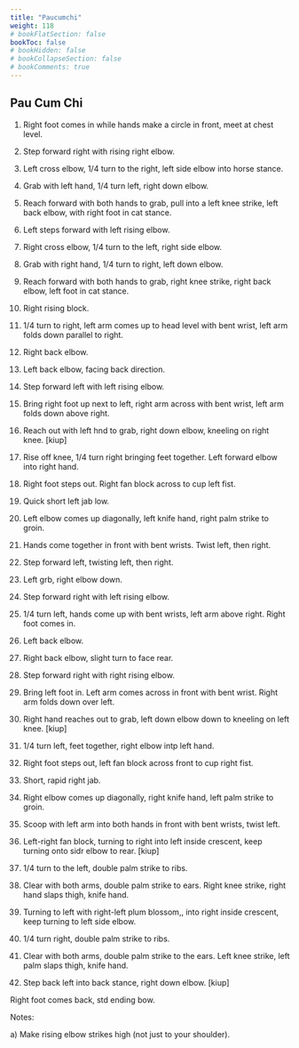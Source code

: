 ```yaml
---
title: "Paucumchi"
weight: 118
# bookFlatSection: false
bookToc: false
# bookHidden: false
# bookCollapseSection: false
# bookComments: true
---
```

## Pau Cum Chi

1.  Right foot comes in while hands make a circle in
front, meet at chest level.

2.  Step forward right with rising right elbow.

3.  Left cross elbow, 1/4 turn to the right, left
side elbow into horse stance.

4.  Grab with left hand, 1/4 turn left, right down
elbow. 

5.  Reach forward with both hands to grab, pull into
a left knee strike, left back elbow, with right foot
in cat stance.

6.  Left steps forward with left rising elbow.

7.  Right cross elbow, 1/4 turn to the left, right 
side elbow.

8.  Grab with right hand, 1/4 turn to right, left down elbow.

9.  Reach forward with both hands to grab, right knee
strike, right back elbow, left foot in cat stance.

10. Right rising block.

11. 1/4 turn to right, left arm comes up to head level with 
bent wrist, left arm folds down parallel to right.

12. Right back elbow. 

13. Left back elbow, facing back direction.

14. Step forward left with left rising elbow.

15. Bring right foot up next to left, right arm across
with bent wrist, left arm folds down above right. 

16. Reach out with left hnd to grab, right down elbow, 
kneeling on right knee. [kiup]

17. Rise off knee, 1/4 turn right bringing feet together.
Left forward elbow into right hand.   

18. Right foot steps out. Right fan block across to 
cup left fist.

19. Quick short left jab low.

20. Left elbow comes up diagonally, left knife hand,
right palm strike to groin.

21.  Hands come together in front with bent wrists. Twist 
left, then right.

22. Step forward left, twisting left, then right.  

23. Left grb, right elbow down.

24. Step forward right with left rising elbow.

25. 1/4 turn left, hands come up with bent wrists,
left arm above right. Right foot comes in.

26. Left back elbow.

27. Right back elbow, slight turn to face rear.

28. Step forward right with right rising elbow.

29. Bring left foot in. Left arm comes across in front 
with bent wrist. Right arm folds down over left.

30. Right hand reaches out to grab, left down 
elbow down to kneeling on left knee. [kiup]

31. 1/4 turn left, feet together, right elbow intp
left hand.

32. Right foot steps out, left fan block across 
front to cup right fist.

33. Short, rapid right jab.

34. Right elbow comes up diagonally,  right knife hand,
left palm strike to groin. 

35. Scoop with left arm into both hands in front
with bent wrists, twist left.

36. Left-right fan block, turning to right into left
inside crescent, keep turning onto sidr elbow to rear. [kiup]

37. 1/4 turn to the left, double palm strike to ribs.

38. Clear with both arms, 
double palm strike to ears. Right knee strike, right
hand slaps thigh, knife hand.

39. Turning to left with right-left plum blossom,,
into right inside crescent, keep turning to left 
side elbow.

40. 1/4 turn right, double palm strike to ribs. 

41. Clear with both arms, double
palm strike to the ears. Left knee strike, left palm 
slaps thigh, knife hand.

42. Step back left into back stance, right down elbow.
[kiup]

Right foot comes back, std ending bow.  
 

Notes:

   a)  Make rising elbow strikes high (not just to your 
   shoulder).
   
    

